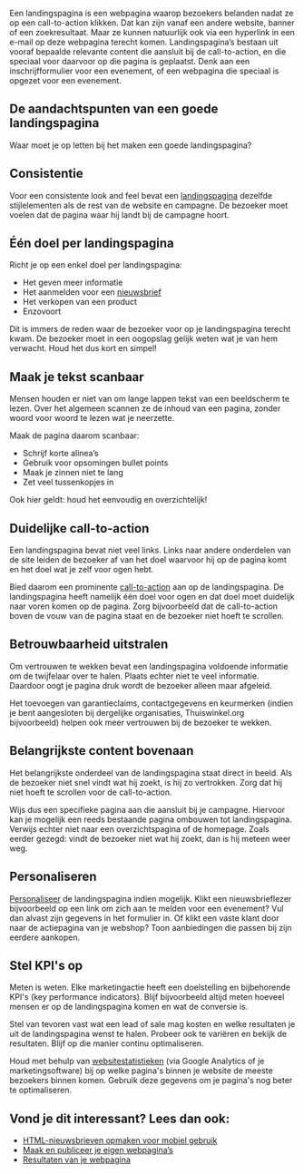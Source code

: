 Een landingspagina is een webpagina waarop bezoekers belanden nadat ze
op een call-to-action klikken. Dat kan zijn vanaf een andere website,
banner of een zoekresultaat. Maar ze kunnen natuurlijk ook via een
hyperlink in een e-mail op deze webpagina terecht komen.
Landingspagina’s bestaan uit vooraf bepaalde relevante content die
aansluit bij de call-to-action, en die speciaal voor daarvoor op die
pagina is geplaatst. Denk aan een inschrijfformulier voor een evenement,
of een webpagina die speciaal is opgezet voor een evenement.

De aandachtspunten van een goede landingspagina
-----------------------------------------------

Waar moet je op letten bij het maken een goede landingspagina?

Consistentie
------------

Voor een consistente look and feel bevat een
[landingspagina](./create-and-publish-your-own-web-pages.md "landingspagina")
dezelfde stijlelementen als de rest van de website en campagne. De
bezoeker moet voelen dat de pagina waar hij landt bij de campagne hoort.

Één doel per landingspagina
---------------------------

Richt je op een enkel doel per landingspagina:

-   Het geven meer informatie
-   Het aanmelden voor een [nieuwsbrief](./html-newsletter-design-some-important-guidelines.md)
-   Het verkopen van een product
-   Enzovoort

Dit is immers de reden waar de bezoeker voor op je landingspagina
terecht kwam. De bezoeker moet in een oogopslag gelijk weten wat je van
hem verwacht. Houd het dus kort en simpel!

Maak je tekst scanbaar
----------------------

Mensen houden er niet van om lange lappen tekst van een beeldscherm te
lezen. Over het algemeen scannen ze de inhoud van een pagina, zonder
woord voor woord te lezen wat je neerzette.

Maak de pagina daarom scanbaar:

-   Schrijf korte alinea’s
-   Gebruik voor opsomingen bullet points
-   Maak je zinnen niet te lang
-   Zet veel tussenkopjes in

Ook hier geldt: houd het eenvoudig en overzichtelijk!

Duidelijke call-to-action
-------------------------

Een landingspagina bevat niet veel links. Links naar andere onderdelen
van de site leiden de bezoeker af van het doel waarvoor hij op de pagina
komt en het doel wat je zelf voor ogen hebt.

Bied daarom een prominente [call-to-action](./how-to-improve-your-email-call-to-actions.md)
aan op de landingspagina. De landingspagina heeft namelijk één doel voor
ogen en dat doel moet duidelijk naar voren komen op de pagina. Zorg
bijvoorbeeld dat de call-to-action boven de vouw van de pagina staat en
de bezoeker niet hoeft te scrollen.

Betrouwbaarheid uitstralen
--------------------------

Om vertrouwen te wekken bevat een landingspagina voldoende informatie om
de twijfelaar over te halen. Plaats echter niet te veel informatie.
Daardoor oogt je pagina druk wordt de bezoeker alleen maar afgeleid.

Het toevoegen van garantieclaims, contactgegevens en keurmerken (indien
je bent aangesloten bij dergelijke organisaties, Thuiswinkel.org
bijvoorbeeld) helpen ook meer vertrouwen bij de bezoeker te wekken.

Belangrijkste content bovenaan
------------------------------

Het belangrijkste onderdeel van de landingspagina staat direct in beeld.
Als de bezoeker niet snel vindt wat hij zoekt, is hij zo vertrokken.
Zorg dat hij niet hoeft te scrollen voor de call-to-action.

Wijs dus een specifieke pagina aan die aansluit bij je campagne.
Hiervoor kan je mogelijk een reeds bestaande pagina ombouwen tot
landingspagina. Verwijs echter niet naar een overzichtspagina of de
homepage. Zoals eerder gezegd: vindt de bezoeker niet wat hij zoekt, dan
is hij meteen weer weg.

Personaliseren
--------------

[Personaliseer](./create-and-publish-your-own-web-pages.md "personaliseer")
de landingspagina indien mogelijk. Klikt een nieuwsbrieflezer
bijvoorbeeld op een link om zich aan te melden voor een evenement? Vul
dan alvast zijn gegevens in het formulier in. Of klikt een vaste klant
door naar de actiepagina van je webshop? Toon aanbiedingen die passen
bij zijn eerdere aankopen.

Stel KPI's op
-------------

Meten is weten. Elke marketingactie heeft een doelstelling en
bijbehorende KPI's (key performance indicators). Blijf bijvoorbeeld
altijd meten hoeveel mensen er op de landingspagina komen en wat de
conversie is.

Stel van tevoren vast wat een lead of sale mag kosten en welke
resultaten je uit de landingspagina wenst te halen. Probeer ook te
variëren en bekijk de resultaten. Blijf op die manier continu
optimaliseren.

Houd met behulp van
[websitestatistieken](./your-web-page-results.md "websitestatistieken")
(via Google Analytics of je marketingsoftware) bij op welke pagina's
binnen je website de meeste bezoekers binnen komen. Gebruik deze
gegevens om je pagina's nog beter te optimaliseren.

Vond je dit interessant? Lees dan ook:
--------------------------------------

-   [HTML-nieuwsbrieven opmaken voor mobiel gebruik](./html-nieuwsbrieven-opmaken-voor-mobiel-gebruik.md "HTML-nieuwsbrieven opmaken voor mobiel gebruik")
-   [Maak en publiceer je eigen webpagina’s](./create-and-publish-your-own-web-pages.md "Maak en publiceer je eigen webpagina’s")
-   [Resultaten van je webpagina](./your-web-page-results.md "Resultaten van je webpagina")

